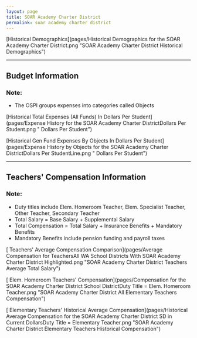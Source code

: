 ```yaml
---
layout: page
title: SOAR Academy Charter District
permalink: soar academy charter district
---
```



[Historical Demographics](pages/Historical Demographics for the SOAR Academy Charter District.png "SOAR Academy Charter District Historical Demographics")

___

## Budget Information
### Note:
- The OSPI groups expenses into categories called Objects

[Historical Total Expenses (All Funds) In Dollars Per Student](pages/Expense History for the SOAR Academy Charter DistrictDollars Per Student.png " Dollars Per Student")

[Historical Gen Fund Expenses By Objects In Dollars Per Student](pages/Expense History by Objects for the SOAR Academy Charter DistrictDollars Per StudentLine.png " Dollars Per Student")


___

## Teachers' Compensation Information
### Note:
- Duty titles include Elem. Homeroom Teacher, Elem. Specialist Teacher, Other Teacher, Secondary Teacher
- Total Salary = Base Salary + Supplemental Salary
- Total Compensation = Total Salary + Insurance Benefits + Mandatory Benefits
- Mandatory Benefits include pension funding and payroll taxes

[ Teachers' Average Compensation Comparison](pages/Average Compensation for TeachersAll WA School Districts With SOAR Academy Charter District Highlighted.png "SOAR Academy Charter District Teachers Average Total Salary")

[ Elem. Homeroom Teachers' Compensation](pages/Compensation for the SOAR Academy Charter District School DistrictDuty Title = Elem. Homeroom Teacher.png "SOAR Academy Charter District All Elementary Teachers Compensation")

[ Elementary Teachers' Historical Average Compensation](pages/Historical Average Compensation for the SOAR Academy Charter District SD in Current DollarsDuty Title = Elementary Teacher.png "SOAR Academy Charter District Elementary Teachers Historical Compensation")

